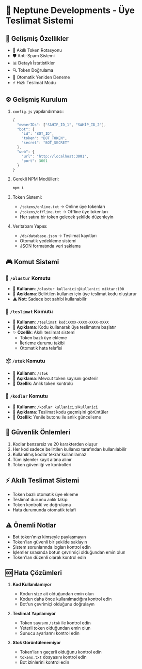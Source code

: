 # 🌟 Neptune Developments - Üye Teslimat Sistemi

## 🚀 Gelişmiş Özellikler
- 🔄 Akıllı Token Rotasyonu
- 🛡️ Anti-Spam Sistemi
- 📊 Detaylı İstatistikler
- 🔍 Token Doğrulama
- 💫 Otomatik Yeniden Deneme
- ⚡ Hızlı Teslimat Modu

## ⚙️ Gelişmiş Kurulum

1. `config.js` yapılandırması:
   ```javascript
   {
     "ownerIDs": ["SAHİP_ID_1", "SAHİP_ID_2"],
     "bot": {
       "id": "BOT_ID",
       "token": "BOT_TOKEN",
       "secret": "BOT_SECRET"
     },
     "web": {
       "url": "http://localhost:3001",
       "port": 3001
     }
   }
   ```

2. Gerekli NPM Modülleri:
   ```bash
   npm i
   ```

3. Token Sistemi:
   - `/tokens/online.txt` → Online üye tokenları
   - `/tokens/offline.txt` → Offline üye tokenları
   - Her satıra bir token gelecek şekilde düzenleyin

4. Veritabanı Yapısı:
   - `/db/database.json` → Teslimat kayıtları
   - Otomatik yedekleme sistemi
   - JSON formatında veri saklama

## 🎮 Komut Sistemi

### 🎁 `/olustur` Komutu
- 🎯 **Kullanım**: `/olustur kullanici:@kullanici miktar:100`
- 📝 **Açıklama**: Belirtilen kullanıcı için üye teslimat kodu oluşturur
- ⚠️ **Not**: Sadece bot sahibi kullanabilir

### 🚚 `/teslimat` Komutu
- 🎯 **Kullanım**: `/teslimat kod:XXXX-XXXX-XXXX-XXXX`
- 📝 **Açıklama**: Kodu kullanarak üye teslimatını başlatır
- ✨ **Özellik**: Akıllı teslimat sistemi
  - Token bazlı üye ekleme
  - İlerleme durumu takibi
  - Otomatik hata telafisi

### 📦 `/stok` Komutu
- 🎯 **Kullanım**: `/stok`
- 📝 **Açıklama**: Mevcut token sayısını gösterir
- 🔄 **Özellik**: Anlık token kontrolü

### 📜 `/kodlar` Komutu
- 🎯 **Kullanım**: `/kodlar kullanici:@kullanici`
- 📝 **Açıklama**: Teslimat kodu geçmişini görüntüler
- 🔄 **Özellik**: Yenile butonu ile anlık güncelleme

## 🔐 Güvenlik Önlemleri
1. Kodlar benzersiz ve 20 karakterden oluşur
2. Her kod sadece belirtilen kullanıcı tarafından kullanılabilir
3. Kullanılmış kodlar tekrar kullanılamaz
4. Tüm işlemler kayıt altına alınır
5. Token güvenliği ve kontrolleri

## ⚡ Akıllı Teslimat Sistemi
- Token bazlı otomatik üye ekleme
- Teslimat durumu anlık takip
- Token kontrolü ve doğrulama
- Hata durumunda otomatik telafi

## ⚠️ Önemli Notlar
- Bot token'ınızı kimseyle paylaşmayın
- Token'ları güvenli bir şekilde saklayın
- Sistem sorunlarında logları kontrol edin
- İşlemler sırasında botun çevrimiçi olduğundan emin olun
- Token'ları düzenli olarak kontrol edin

## 🆘 Hata Çözümleri
1. **Kod Kullanılamıyor**
   - Kodun size ait olduğundan emin olun
   - Kodun daha önce kullanılmadığını kontrol edin
   - Bot'un çevrimiçi olduğunu doğrulayın

2. **Teslimat Yapılamıyor**
   - Token sayısını `/stok` ile kontrol edin
   - Yeterli token olduğundan emin olun
   - Sunucu ayarlarını kontrol edin

3. **Stok Görüntülenemiyor**
   - Token'ların geçerli olduğunu kontrol edin
   - `tokens.txt` dosyasını kontrol edin
   - Bot izinlerini kontrol edin